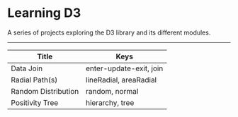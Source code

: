 # Learning D3

A series of projects exploring the D3 library and its different modules.

---

| Title               | Keys                    |
| ------------------- | ----------------------- |
| Data Join           | enter-update-exit, join |
| Radial Path(s)      | lineRadial, areaRadial  |
| Random Distribution | random, normal          |
| Positivity Tree     | hierarchy, tree         |
